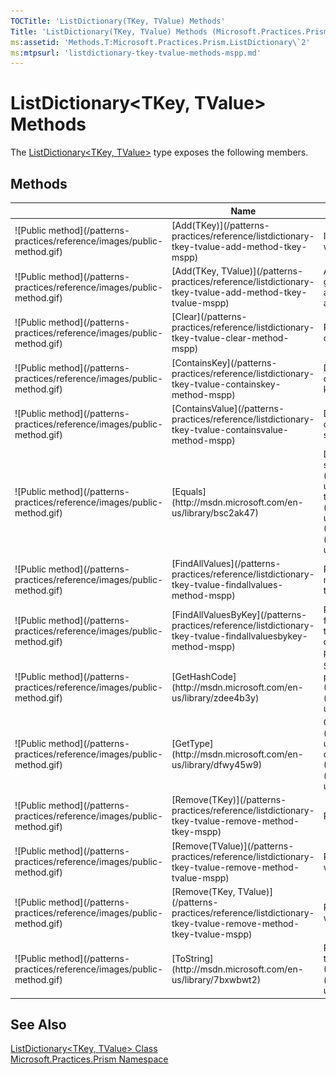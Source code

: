 ```yaml
---
TOCTitle: 'ListDictionary(TKey, TValue) Methods'
Title: 'ListDictionary(TKey, TValue) Methods (Microsoft.Practices.Prism)'
ms:assetid: 'Methods.T:Microsoft.Practices.Prism.ListDictionary\`2'
ms:mtpsurl: 'listdictionary-tkey-tvalue-methods-mspp.md'
---
```



# ListDictionary&lt;TKey, TValue&gt; Methods

The [ListDictionary&lt;TKey, TValue&gt;](/patterns-practices/reference/listdictionary-tkey-tvalue-class-mspp) type exposes the following members.

## Methods


<table>

<thead>
<tr class="header">
<th> </th>
<th>Name</th>
<th>Description</th>
</tr>
</thead>
<tbody>
<tr class="odd">
<td>![Public method](/patterns-practices/reference/images/public-method.gif)</td>
<td>[Add(TKey)](/patterns-practices/reference/listdictionary-tkey-tvalue-add-method-tkey-mspp)</td>
<td><div class="summary">
If a list does not already exist, it will be created automatically.
</div></td>
</tr>
<tr class="even">
<td>![Public method](/patterns-practices/reference/images/public-method.gif)</td>
<td>[Add(TKey, TValue)](/patterns-practices/reference/listdictionary-tkey-tvalue-add-method-tkey-tvalue-mspp)</td>
<td><div class="summary">
Adds a value to a list with the given key. If a list does not already exist, it will be created automatically.
</div></td>
</tr>
<tr class="odd">
<td>![Public method](/patterns-practices/reference/images/public-method.gif)</td>
<td>[Clear](/patterns-practices/reference/listdictionary-tkey-tvalue-clear-method-mspp)</td>
<td><div class="summary">
Removes all entries in the dictionary.
</div></td>
</tr>
<tr class="even">
<td>![Public method](/patterns-practices/reference/images/public-method.gif)</td>
<td>[ContainsKey](/patterns-practices/reference/listdictionary-tkey-tvalue-containskey-method-mspp)</td>
<td><div class="summary">
Determines whether the dictionary contains the given key.
</div></td>
</tr>
<tr class="odd">
<td>![Public method](/patterns-practices/reference/images/public-method.gif)</td>
<td>[ContainsValue](/patterns-practices/reference/listdictionary-tkey-tvalue-containsvalue-method-mspp)</td>
<td><div class="summary">
Determines whether the dictionary contains the specified value.
</div></td>
</tr>
<tr class="even">
<td>![Public method](/patterns-practices/reference/images/public-method.gif)</td>
<td>[Equals](http://msdn.microsoft.com/en-us/library/bsc2ak47)</td>
<td><div class="summary">
Determines whether the specified [Object](http://msdn.microsoft.com/en-us/library/e5kfa45b) is equal to the current [Object](http://msdn.microsoft.com/en-us/library/e5kfa45b).
</div>
(Inherited from [Object](http://msdn.microsoft.com/en-us/library/e5kfa45b).)</td>
</tr>
<tr class="odd">
<td>![Public method](/patterns-practices/reference/images/public-method.gif)</td>
<td>[FindAllValues](/patterns-practices/reference/listdictionary-tkey-tvalue-findallvalues-method-mspp)</td>
<td><div class="summary">
Retrieves all the elements that match the condition defined by the specified predicate.
</div></td>
</tr>
<tr class="even">
<td>![Public method](/patterns-practices/reference/images/public-method.gif)</td>
<td>[FindAllValuesByKey](/patterns-practices/reference/listdictionary-tkey-tvalue-findallvaluesbykey-method-mspp)</td>
<td><div class="summary">
Retrieves the all the elements from the list which have a key that matches the condition defined by the specified predicate.
</div></td>
</tr>
<tr class="odd">
<td>![Public method](/patterns-practices/reference/images/public-method.gif)</td>
<td>[GetHashCode](http://msdn.microsoft.com/en-us/library/zdee4b3y)</td>
<td><div class="summary">
Serves as a hash function for a particular type.
</div>
(Inherited from [Object](http://msdn.microsoft.com/en-us/library/e5kfa45b).)</td>
</tr>
<tr class="even">
<td>![Public method](/patterns-practices/reference/images/public-method.gif)</td>
<td>[GetType](http://msdn.microsoft.com/en-us/library/dfwy45w9)</td>
<td><div class="summary">
Gets the [Type](http://msdn.microsoft.com/en-us/library/42892f65) of the current instance.
</div>
(Inherited from [Object](http://msdn.microsoft.com/en-us/library/e5kfa45b).)</td>
</tr>
<tr class="odd">
<td>![Public method](/patterns-practices/reference/images/public-method.gif)</td>
<td>[Remove(TKey)](/patterns-practices/reference/listdictionary-tkey-tvalue-remove-method-tkey-mspp)</td>
<td><div class="summary">
Removes a list by key.
</div></td>
</tr>
<tr class="even">
<td>![Public method](/patterns-practices/reference/images/public-method.gif)</td>
<td>[Remove(TValue)](/patterns-practices/reference/listdictionary-tkey-tvalue-remove-method-tvalue-mspp)</td>
<td><div class="summary">
Removes a value from all lists where it may be found.
</div></td>
</tr>
<tr class="odd">
<td>![Public method](/patterns-practices/reference/images/public-method.gif)</td>
<td>[Remove(TKey, TValue)](/patterns-practices/reference/listdictionary-tkey-tvalue-remove-method-tkey-tvalue-mspp)</td>
<td><div class="summary">
Removes a value from the list with the given key.
</div></td>
</tr>
<tr class="even">
<td>![Public method](/patterns-practices/reference/images/public-method.gif)</td>
<td>[ToString](http://msdn.microsoft.com/en-us/library/7bxwbwt2)</td>
<td><div class="summary">
Returns a string that represents the current object.
</div>
(Inherited from [Object](http://msdn.microsoft.com/en-us/library/e5kfa45b).)</td>
</tr>
</tbody>
</table>

## See Also

[ListDictionary&lt;TKey, TValue&gt; Class](/patterns-practices/reference/listdictionary-tkey-tvalue-class-mspp)  
[Microsoft.Practices.Prism Namespace](/patterns-practices/reference/mspp-namespace)  